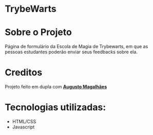 # TrybeWarts

# Sobre o Projeto

  Página de formulário da Escola de Magia de Trybewarts, em que as pessoas estudantes poderão enviar seus feedbacks sobre ela. 

# Creditos
  Projeto feito em dupla com **[Augusto Magalhães](https://github.com/AugustoMagalhaes)**

# Tecnologias utilizadas:
  - HTML/CSS
  - Javascript
